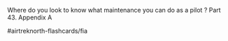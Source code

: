 Where do you look to know what maintenance you can do as a pilot
?
Part 43. Appendix A


#airtreknorth-flashcards/fia 
